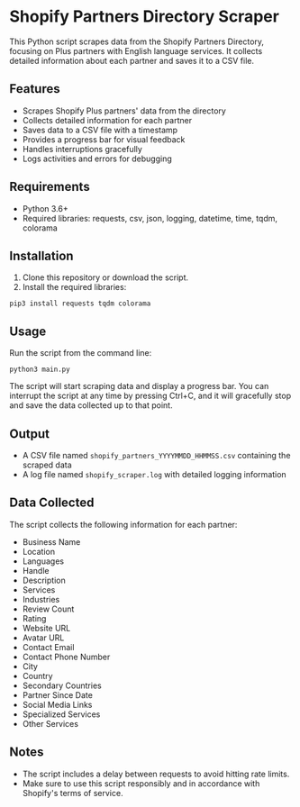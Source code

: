 # Shopify Partners Directory Scraper

This Python script scrapes data from the Shopify Partners Directory, focusing on Plus partners with English language services. It collects detailed information about each partner and saves it to a CSV file.

## Features

- Scrapes Shopify Plus partners' data from the directory
- Collects detailed information for each partner
- Saves data to a CSV file with a timestamp
- Provides a progress bar for visual feedback
- Handles interruptions gracefully
- Logs activities and errors for debugging

## Requirements

- Python 3.6+
- Required libraries: requests, csv, json, logging, datetime, time, tqdm, colorama

## Installation

1. Clone this repository or download the script.
2. Install the required libraries:

```
pip3 install requests tqdm colorama
```

## Usage

Run the script from the command line:

```
python3 main.py
```

The script will start scraping data and display a progress bar. You can interrupt the script at any time by pressing Ctrl+C, and it will gracefully stop and save the data collected up to that point.

## Output

- A CSV file named `shopify_partners_YYYYMMDD_HHMMSS.csv` containing the scraped data
- A log file named `shopify_scraper.log` with detailed logging information

## Data Collected

The script collects the following information for each partner:

- Business Name
- Location
- Languages
- Handle
- Description
- Services
- Industries
- Review Count
- Rating
- Website URL
- Avatar URL
- Contact Email
- Contact Phone Number
- City
- Country
- Secondary Countries
- Partner Since Date
- Social Media Links
- Specialized Services
- Other Services

## Notes

- The script includes a delay between requests to avoid hitting rate limits.
- Make sure to use this script responsibly and in accordance with Shopify's terms of service.
